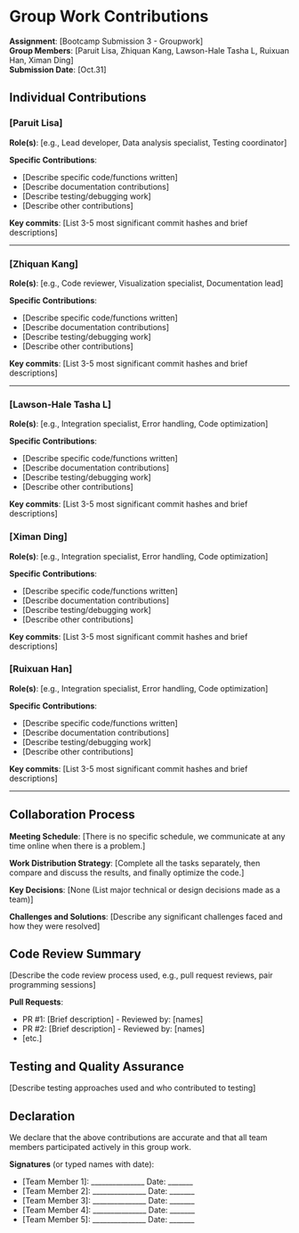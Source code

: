 # Group Work Contributions

**Assignment**: [Bootcamp Submission 3 - Groupwork]  
**Group Members**: [Paruit Lisa, Zhiquan Kang, Lawson-Hale Tasha L, Ruixuan Han, Ximan Ding]  
**Submission Date**: [Oct.31]

## Individual Contributions

### [Paruit Lisa]
**Role(s)**: [e.g., Lead developer, Data analysis specialist, Testing coordinator]

**Specific Contributions**:
- [Describe specific code/functions written]
- [Describe documentation contributions]
- [Describe testing/debugging work]
- [Describe other contributions]

**Key commits**: [List 3-5 most significant commit hashes and brief descriptions]

---

### [Zhiquan Kang]
**Role(s)**: [e.g., Code reviewer, Visualization specialist, Documentation lead]

**Specific Contributions**:
- [Describe specific code/functions written]
- [Describe documentation contributions]
- [Describe testing/debugging work]
- [Describe other contributions]

**Key commits**: [List 3-5 most significant commit hashes and brief descriptions]

---

### [Lawson-Hale Tasha L]
**Role(s)**: [e.g., Integration specialist, Error handling, Code optimization]

**Specific Contributions**:
- [Describe specific code/functions written]
- [Describe documentation contributions]
- [Describe testing/debugging work]
- [Describe other contributions]

**Key commits**: [List 3-5 most significant commit hashes and brief descriptions]

### [Ximan Ding]
**Role(s)**: [e.g., Integration specialist, Error handling, Code optimization]

**Specific Contributions**:
- [Describe specific code/functions written]
- [Describe documentation contributions]
- [Describe testing/debugging work]
- [Describe other contributions]

**Key commits**: [List 3-5 most significant commit hashes and brief descriptions]

### [Ruixuan Han]
**Role(s)**: [e.g., Integration specialist, Error handling, Code optimization]

**Specific Contributions**:
- [Describe specific code/functions written]
- [Describe documentation contributions]
- [Describe testing/debugging work]
- [Describe other contributions]

**Key commits**: [List 3-5 most significant commit hashes and brief descriptions]


---

## Collaboration Process

**Meeting Schedule**: [There is no specific schedule, we communicate at any time online when there is a problem.]

**Work Distribution Strategy**: [Complete all the tasks separately, then compare and discuss the results, and finally optimize the code.]

**Key Decisions**: [None (List major technical or design decisions made as a team)]

**Challenges and Solutions**: [Describe any significant challenges faced and how they were resolved]

## Code Review Summary

[Describe the code review process used, e.g., pull request reviews, pair programming sessions]

**Pull Requests**:
- PR #1: [Brief description] - Reviewed by: [names]
- PR #2: [Brief description] - Reviewed by: [names]
- [etc.]

## Testing and Quality Assurance

[Describe testing approaches used and who contributed to testing]

## Declaration

We declare that the above contributions are accurate and that all team members participated actively in this group work.

**Signatures** (or typed names with date):
- [Team Member 1]: _______________  Date: _______
- [Team Member 2]: _______________  Date: _______
- [Team Member 3]: _______________  Date: _______
- [Team Member 4]: _______________  Date: _______
- [Team Member 5]: _______________  Date: _______
